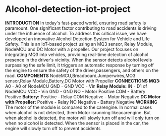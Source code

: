 # Alcohol-detection-iot-project
**INTRODUCTION**
In today's fast-paced world, ensuring road safety is paramount. One significant factor contributing to road accidents is driving under the influence of alcohol. To address this critical issue, we have developed an innovative Alcohol Detection System for Vehicle and Life Safety. This is an IoT-based project using an MQ3 sensor, Relay Module, NodeMCU and DC Motor with a propeller.
Our project focuses on integrating MQ3 into vehicles, providing real-time detection of alcohol presence in the driver's vicinity. When the sensor detects alcohol levels surpassing the safe limit, it triggers an automatic response by turning off the engine to ensure the safety of the driver,passengers, and others on the road.
**COMPONENTS**
NodeMCU,Breadboard,Jumperwires,MO3 sensor,Relay Module,Battery,DC Motor with Propeller
**CONNECTIONS**
**MQ3:**
A0 - A0 of NodeMCU
GND - GND
VCC - Vin
**Relay Module:**
IN - D1 of NodeMCU
VCC - Vin
GND - GND
NO - Motor Positive
COM - Battery Positive
**Battery:**
Positive - Relay COM
Negative - Motor Negative
**DC Motor with Propeller:**
Positive - Relay NO
Negative - Battery Negative
**WORKING**
The motor of the module is compared to the carengine. In normal cases when alcohol is not detected, them Motor isrunning likeacarengine. But when alcohol is detected, the motor will slowly turn off and will only turn on when no alcohol is detected. When the sensor is placed in the car, the engine will slowly turn off to prevent accidents

